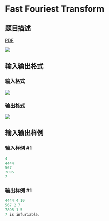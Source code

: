 # Fast Fouriest Transform

## 题目描述

[problemUrl]: https://uva.onlinejudge.org/index.php?option=com_onlinejudge&Itemid=8&category=602&page=show_problem&problem=4345

[PDF](https://uva.onlinejudge.org/external/126/p12622.pdf)

![](https://cdn.luogu.com.cn/upload/vjudge_pic/UVA12622/9bb0382d893502959d002ad7fbf303aa16ea64d0.png)

## 输入输出格式

### 输入格式

![](https://cdn.luogu.com.cn/upload/vjudge_pic/UVA12622/909921b83a84ce22b34fd0f237e368a5903d96c2.png)

### 输出格式

![](https://cdn.luogu.com.cn/upload/vjudge_pic/UVA12622/d3f9e26bc0d9bdf89e1793a06f22bf67ade3816f.png)

## 输入输出样例

### 输入样例 #1

```cpp
4
4444
567
7895
7
```


### 输出样例 #1

```cpp
4444 4 10
567 2 7
7895 1 5
7 is infuriable.
```


